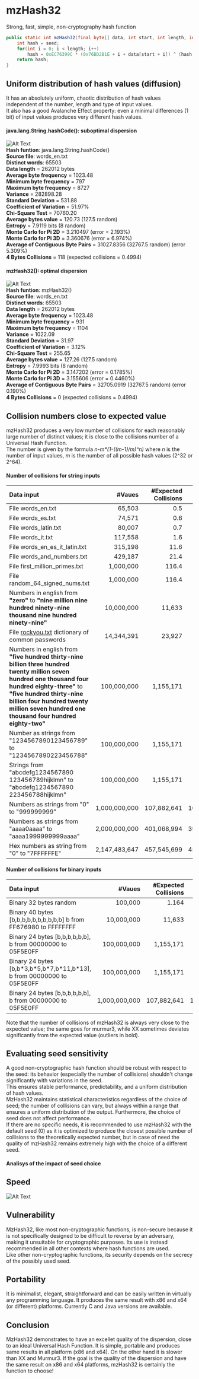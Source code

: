 # mzHash32
Strong, fast, simple, non-cryptography hash function

```java
public static int mzHash32(final byte[] data, int start, int length, int seed) {
	int hash = seed;
	for(int i = 0; i < length; i++)
		hash = 0xEC76399C * (0x76BD2B1E + i + data[start + i]) ^ (hash << 2) ^ (hash >>> 2);
	return hash;
}
```
## Uniform distribution of hash values (diffusion)
It has an absolutely uniform, chaotic distribution of hash values independent of the number, length and type of input values.  
It also has a good Avalanche Effect property: even a minimal differences (1 bit) of input values produces very different hash values.  

#### java.lang.String.hashCode(): suboptimal dispersion 
![Alt Text](https://raw.githubusercontent.com/matteo65/mzHash32/main/Resource/java_hash.png)<br>
**Hash funtion**: java.lang.String.hashCode()     
**Source file**: words_en.txt    
**Distinct words**: 65503    
**Data length** = 262012 bytes   
**Average byte frequency** = 1023.48    
**Minimum byte frequency** = 797    
**Maximum byte frequency** = 8727    
**Variance** = 282898.28   
**Standard Deviation** = 531.88  
**Coefficient of Variation** = 51.97%   
**Chi-Square Test** = 70760.20   
**Average bytes value** = 120.73 (127.5 random)   
**Entropy** = 7.9119 bits (8 random)    
**Monte Carlo for Pi 2D** = 3.210497 (error = 2.193%)   
**Monte Carlo for Pi 3D** = 3.360676 (error = 6.974%)    
**Average of Contiguous Byte Pairs** = 31027.8356 (32767.5 random) (error 5.309%)    
**4 Bytes Collisions** = 118 (expected collisions = 0.4994)    

#### mzHash32(): optimal dispersion
![Alt Text](https://raw.githubusercontent.com/matteo65/mzHash32/main/Resource/mzh32_distributions.png)<br>
**Hash funtion**: mzHash32()     
**Source file**: words_en.txt       
**Distinct words**: 65503       
**Data length** = 262012 bytes    
**Average byte frequency** = 1023.48    
**Minimum byte frequency** = 931   
**Maximum byte frequency** = 1104    
**Variance** = 1022.09    
**Standard Deviation** = 31.97    
**Coefficient of Variation** = 3.12%    
**Chi-Square Test** = 255.65   
**Average bytes value** = 127.26 (127.5 random)   
**Entropy** = 7.9993 bits (8 random)     
**Monte Carlo for Pi 2D** = 3.147202 (error = 0.1785%)    
**Monte Carlo for Pi 3D** = 3.155606 (error = 0.4460%)    
**Average of Contiguous Byte Pairs** = 32705.0919 (32767.5 random) (error 0.190%)     
**4 Bytes Collisions** = 0 (expected collisions = 0.4994)     


## Collision numbers close to expected value
mzHash32 produces a very low number of collisions for each reasonably large number of distinct values; it is close to the collisions number of a Universal Hash Function.  
The number is given by the formula _n-m*(1-((m-1)/m)^n)_ where _n_ is the number of input values, _m_ is the number of all possible hash values (2^32 or 2^64).  

#### Number of collisions for string inputs

Data input                                         |   #Vaues    |#Expected Collisions|  mzHash32 | Murmur3 |     XX
:---                                               |         ---:|                ---:|       ---:|     ---:|    ---:
File words_en.txt                                  |      65,503 |         0.5        |          0|        0|       0
File words_es.txt                                  |      74,571 |         0.6        |          1|        2|       0
File words_latin.txt                               |      80,007 |         0.7        |          1|        1|       1
File words_it.txt                                  |     117,558 |         1.6        |          1|        0|       2
File words_en_es_it_latin.txt                      |     315,198 |        11.6        |         13|        9|       9
File words_and_numbers.txt                         |     429,187 |        21.4        |         23|       20|      19
File first_million_primes.txt                      |   1,000,000 |       116.4        |        113|      118|  **85**
File random_64_signed_nums.txt                     |   1,000,000 |       116.4        |        119|      110|  **143**
Numbers in english from **"zero"** to **"nine million nine hundred ninety-nine thousand nine hundred ninety-nine"**|10,000,000| 11,633 | 11,502 | 11,672 | 11,474
File [rockyou.txt](https://github.com/brannondorsey/naive-hashcat/releases/download/data/rockyou.txt) dictionary of common passwords|14,344,391|23,927|23,913|24,206|23,895
Numbers in english from **"five hundred thirty-nine billion three hundred twenty million seven hundred one thousand four hundred eighty-three"** to **"five hundred thirty-nine billion four hundred twenty million seven hundred one thousand four hundred eighty-two"** | 100,000,000 | 1,155,171 | 1,154,946 | 1,155,029 | 1,154,135
Number as strings from<br>"1234567890123456789" to "1234567890223456788" | 100,000,000 | 1,155,171 | 1,195,229 | 1,155,789|   **808,693**
Strings from<br>"abcdefg1234567890<br>123456789hijklmn" to "abcdefg1234567890<br>223456788hijklmn" | 100,000,000 | 1,155,171| 1,138,092 | 1,152,600| **1,037,151** 
Numbers as strings from "0" to "999999999"         |1,000,000,000| 107,882,641        |108,150,889|107,822,463|110,287,893
Numbers as strings from "aaaa0aaaa" to "aaaa1999999999aaaa"|2,000,000,000| 401,068,994 |399,922,661|401,043,716|391,119,332
Hex numbers as string from "0" to "7FFFFFFE"| 2,147,483,647| 457,545,699| 456,687,411|457,465,265|460,825,702

#### Number of collisions for binary inputs
Data input                                         |   #Vaues    |#Expected Collisions|  mzHash32 | Murmur3 |   XX
:---                                               |         ---:|                ---:|       ---:|     ---:|  ---:
Binary 32 bytes random                             |    100,000  |             1.164  |     2     |   0     |    2 
Binary 40 bytes [b,b,b,b,b,b,b,b,b,b] b from FF676980 to FFFFFFFF| 10,000,000|11,633|11,676| 11,695| 11,846
Binary 24 bytes [b,b,b,b,b,b], b from 00000000 to 05F5E0FF|100,000,000| 1,155,171| 1,157,305 | 1,154,653| **1,411,483**
Binary 24 bytes [b,b\*3,b\*5,b\*7,b\*11,b\*13], b from 00000000 to 05F5E0FF|100,000,000| 1,155,171| 1,154,367 | 1,154,542| 1,160,003
Binary 24 bytes [b,b,b,b,b,b], b from 00000000 to 05F5E0FF|1,000,000,000| 107,882,641| 107,904,990 | 107,880,319| **113,834,210**

Note that the number of collisions of mzHash32 is always very close to the expected value; the same goes for murmur3, while XX sometimes deviates significantly from the expected value (outliers in bold).

## Evaluating seed sensitivity
A good non-cryptographic hash function should be robust with respect to the seed: its behavior (especially the number of collisions) shouldn't change significantly with variations in the seed.   
This ensures stable performance, predictability, and a uniform distribution of hash values.   
MzHash32 maintains statistical characteristics regardless of the choice of seed; the number of collisions can vary, but always within a range that ensures a uniform distribution of the output. Furthermore, the choice of seed does not affect performance.  
If there are no specific needs, it is recommended to use mzHash32 with the default seed (0) as it is optimized to produce the closest possible number of collisions to the theoretically expected number, but in case of need the quality of mzHash32 remains extremely high with the choice of a different seed.  

#### Analisys of the impact of seed choice

## Speed
![Alt Text](https://raw.githubusercontent.com/matteo65/mzHash32/main/Resource/mzhash32speed.jpg)

## Vulnerability
MzHash32, like most non-cryptographic functions, is non-secure because it is not specifically designed to be difficult to reverse by an adversary, making it unsuitable for cryptographic purposes. Its use is instead recommended in all other contexts where hash functions are used.  
Like other non-cryptographic functions, its security depends on the secrecy of the possibly used seed.  

## Portability
It is minimalist, elegant, straightforward and can be easily written in virtually any programming language. 
It produces the same result with x86 and x64 (or different) platforms.
Currently C and Java versions are available.

## Conclusion
MzHash32 demonstrates to have an excellet quality of the dispersion, close to an ideal Universal Hash Function. It is simple, portable and produces same results in all platform (x86 and x64). On the other hand it is slower than XX and Murmur3. If the goal is the quality of the dispersion and have the same result on x86 and x64 platforms, mzHash32 is certainly the function to choose!
